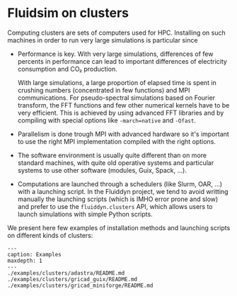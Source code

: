 # Fluidsim on clusters

Computing clusters are sets of computers used for HPC. Installing on such machines in
order to run very large simulations is particular since

- Performance is key. With very large simulations, differences of few percents in
  performance can lead to important differences of electricity consumption and CO₂
  production.

  With large simulations, a large proportion of elapsed time is spent in crushing numbers
  (concentrated in few functions) and MPI communications. For pseudo-spectral simulations
  based on Fourier transform, the FFT functions and few other numerical kernels have to
  be very efficient. This is achieved by using advanced FFT libraries and by compiling
  with special options like `-march=native` and `-Ofast`.

- Parallelism is done trough MPI with advanced hardware so it's important to use the
  right MPI implementation compiled with the right options.

- The software environment is usually quite different than on more standard machines,
  with quite old operative systems and particular systems to use other software (modules,
  Guix, Spack, ...).

- Computations are launched through a schedulers (like Slurm, OAR, ...) with a launching
  script. In the Fluiddyn project, we tend to avoid writting manually the launching
  scripts (which is IMHO error prone and slow) and prefer to use the `fluiddyn.clusters`
  API, which allows users to launch simulations with simple Python scripts.

We present here few examples of installation methods and launching scripts on different
kinds of clusters:

```{toctree}
---
caption: Examples
maxdepth: 1
---
./examples/clusters/adastra/README.md
./examples/clusters/gricad_guix/README.md
./examples/clusters/gricad_miniforge/README.md
```

